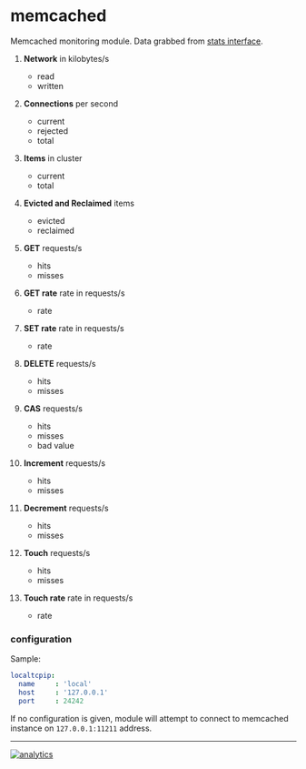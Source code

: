 # memcached

Memcached monitoring module. Data grabbed from [stats interface](https://github.com/memcached/memcached/wiki/Commands#stats).

1.  **Network** in kilobytes/s
    -   read
    -   written

2.  **Connections** per second
    -   current
    -   rejected
    -   total

3.  **Items** in cluster
    -   current
    -   total

4.  **Evicted and Reclaimed** items
    -   evicted
    -   reclaimed

5.  **GET** requests/s
    -   hits
    -   misses

6.  **GET rate** rate in requests/s
    -   rate

7.  **SET rate** rate in requests/s
    -   rate

8.  **DELETE** requests/s
    -   hits
    -   misses

9.  **CAS** requests/s
    -   hits
    -   misses
    -   bad value

10. **Increment** requests/s
    -   hits
    -   misses

11. **Decrement** requests/s
    -   hits
    -   misses

12. **Touch** requests/s
    -   hits
    -   misses

13. **Touch rate** rate in requests/s
    -   rate

### configuration

Sample:

```yaml
localtcpip:
  name     : 'local'
  host     : '127.0.0.1'
  port     : 24242
```

If no configuration is given, module will attempt to connect to memcached instance on `127.0.0.1:11211` address.

---

[![analytics](https://www.google-analytics.com/collect?v=1&aip=1&t=pageview&_s=1&ds=github&dr=https%3A%2F%2Fgithub.com%2Fnetdata%2Fnetdata&dl=https%3A%2F%2Fmy-netdata.io%2Fgithub%2Fcollectors%2Fpython.d.plugin%2Fmemcached%2FREADME&_u=MAC~&cid=5792dfd7-8dc4-476b-af31-da2fdb9f93d2&tid=UA-64295674-3)]()
